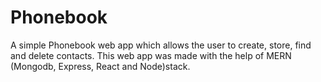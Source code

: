 # Phonebook

A simple Phonebook web app which allows the user to create, store, find and delete contacts. This web app was made with the help of MERN (Mongodb, Express, React and Node)stack.
